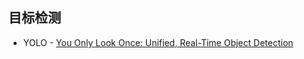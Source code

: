 ## 目标检测
- YOLO - [You Only Look Once: Unified, Real-Time Object Detection](https://arxiv.org/abs/1506.02640)
